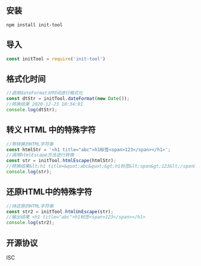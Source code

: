 ## 安装
```
npm install init-tool
```

## 导入
```js
const initTool = require('init-tool')
```

## 格式化时间
```js
//调用dateFormat对时间进行格式化
const dtStr = initTool.dateFormat(new Date());
//转换结果 2020-12-23 10:34:01
console.log(dtStr);
```

## 转义 HTML 中的特殊字符
```js
//带转换的HTML字符串
const htmlStr = '<h1 title="abc">h1标签<span>123</span></h1>';
//调用htmlEscape方法进行转换
const str = initTool.htmlEscape(htmlStr);
//转换结果&lt;h1 title=&quot;abc&quot;&gt;h1标签&lt;span&gt;123&lt;/span&gt;&lt;/h1&gt;
console.log(str);
```

## 还原HTML中的特殊字符
```js
//待还原的HTML字符串
const str2 = initTool.htmlUnEscape(str);
//输出结果 <h1 title="abc">h1标签<span>123</span></h1>
console.log(str2);
```

## 开源协议
ISC